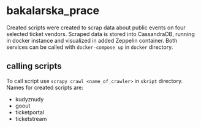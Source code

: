 # bakalarska_prace
Created scripts were created to scrap data about public events on four selected ticket vendors. Scraped data is stored into CassandraDB, running in docker instance and visualized in added Zeppelin container. Both services can be called with `docker-compose up` in `docker` directory.
## calling scripts
To call script use `scrapy crawl <name_of_crawler>` in `skript` directory.
Names for created scripts are:
* kudyznudy
* goout
* ticketportal
* ticketstream
